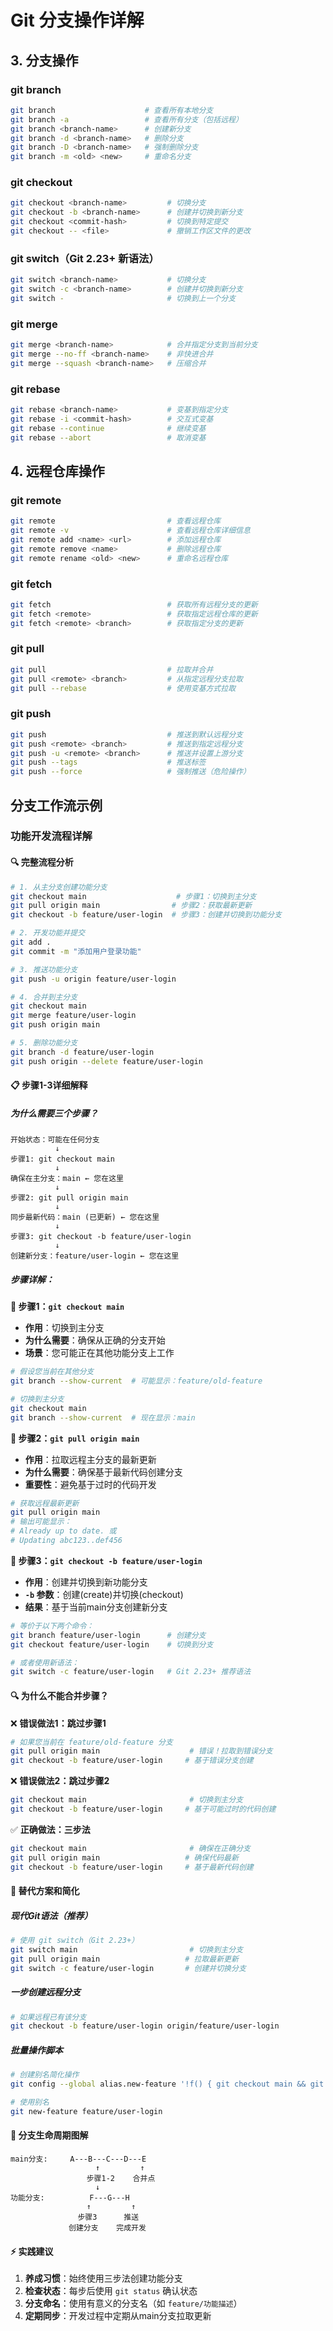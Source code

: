 # Git 分支操作详解

## 3. 分支操作

### git branch
```bash
git branch                    # 查看所有本地分支
git branch -a                 # 查看所有分支（包括远程）
git branch <branch-name>      # 创建新分支
git branch -d <branch-name>   # 删除分支
git branch -D <branch-name>   # 强制删除分支
git branch -m <old> <new>     # 重命名分支
```

### git checkout
```bash
git checkout <branch-name>         # 切换分支
git checkout -b <branch-name>      # 创建并切换到新分支
git checkout <commit-hash>         # 切换到特定提交
git checkout -- <file>             # 撤销工作区文件的更改
```

### git switch（Git 2.23+ 新语法）
```bash
git switch <branch-name>           # 切换分支
git switch -c <branch-name>        # 创建并切换到新分支
git switch -                       # 切换到上一个分支
```

### git merge
```bash
git merge <branch-name>            # 合并指定分支到当前分支
git merge --no-ff <branch-name>    # 非快进合并
git merge --squash <branch-name>   # 压缩合并
```

### git rebase
```bash
git rebase <branch-name>           # 变基到指定分支
git rebase -i <commit-hash>        # 交互式变基
git rebase --continue              # 继续变基
git rebase --abort                 # 取消变基
```

## 4. 远程仓库操作

### git remote
```bash
git remote                         # 查看远程仓库
git remote -v                      # 查看远程仓库详细信息
git remote add <name> <url>        # 添加远程仓库
git remote remove <name>           # 删除远程仓库
git remote rename <old> <new>      # 重命名远程仓库
```

### git fetch
```bash
git fetch                          # 获取所有远程分支的更新
git fetch <remote>                 # 获取指定远程仓库的更新
git fetch <remote> <branch>        # 获取指定分支的更新
```

### git pull
```bash
git pull                           # 拉取并合并
git pull <remote> <branch>         # 从指定远程分支拉取
git pull --rebase                  # 使用变基方式拉取
```

### git push
```bash
git push                           # 推送到默认远程分支
git push <remote> <branch>         # 推送到指定远程分支
git push -u <remote> <branch>      # 推送并设置上游分支
git push --tags                    # 推送标签
git push --force                   # 强制推送（危险操作）
```

## 分支工作流示例

### 功能开发流程详解

#### 🔍 完整流程分析
```bash
# 1. 从主分支创建功能分支
git checkout main                    # 步骤1：切换到主分支
git pull origin main                # 步骤2：获取最新更新
git checkout -b feature/user-login  # 步骤3：创建并切换到功能分支

# 2. 开发功能并提交
git add .
git commit -m "添加用户登录功能"

# 3. 推送功能分支
git push -u origin feature/user-login

# 4. 合并到主分支
git checkout main
git merge feature/user-login
git push origin main

# 5. 删除功能分支
git branch -d feature/user-login
git push origin --delete feature/user-login
```

#### 📋 步骤1-3详细解释

##### **为什么需要三个步骤？**

```
开始状态：可能在任何分支
          ↓
步骤1: git checkout main
          ↓
确保在主分支：main ← 您在这里
          ↓
步骤2: git pull origin main
          ↓
同步最新代码：main (已更新) ← 您在这里
          ↓
步骤3: git checkout -b feature/user-login
          ↓
创建新分支：feature/user-login ← 您在这里
```

##### **步骤详解：**

**🎯 步骤1：`git checkout main`**
- **作用**：切换到主分支
- **为什么需要**：确保从正确的分支开始
- **场景**：您可能正在其他功能分支上工作

```bash
# 假设您当前在其他分支
git branch --show-current  # 可能显示：feature/old-feature

# 切换到主分支
git checkout main
git branch --show-current  # 现在显示：main
```

**🔄 步骤2：`git pull origin main`**
- **作用**：拉取远程主分支的最新更新
- **为什么需要**：确保基于最新代码创建分支
- **重要性**：避免基于过时的代码开发

```bash
# 获取远程最新更新
git pull origin main
# 输出可能显示：
# Already up to date. 或
# Updating abc123..def456
```

**🌿 步骤3：`git checkout -b feature/user-login`**
- **作用**：创建并切换到新功能分支
- **`-b` 参数**：创建(create)并切换(checkout)
- **结果**：基于当前main分支创建新分支

```bash
# 等价于以下两个命令：
git branch feature/user-login      # 创建分支
git checkout feature/user-login    # 切换到分支

# 或者使用新语法：
git switch -c feature/user-login   # Git 2.23+ 推荐语法
```

#### 🔍 为什么不能合并步骤？

❌ **错误做法1：跳过步骤1**
```bash
# 如果您当前在 feature/old-feature 分支
git pull origin main                    # 错误！拉取到错误分支
git checkout -b feature/user-login     # 基于错误分支创建
```

❌ **错误做法2：跳过步骤2**
```bash
git checkout main                       # 切换到主分支
git checkout -b feature/user-login     # 基于可能过时的代码创建
```

✅ **正确做法：三步法**
```bash
git checkout main                       # 确保在正确分支
git pull origin main                   # 确保代码最新
git checkout -b feature/user-login     # 基于最新代码创建
```

#### 🎨 替代方案和简化

##### **现代Git语法（推荐）**
```bash
# 使用 git switch（Git 2.23+）
git switch main                         # 切换到主分支
git pull origin main                   # 拉取最新更新
git switch -c feature/user-login       # 创建并切换分支
```

##### **一步创建远程分支**
```bash
# 如果远程已有该分支
git checkout -b feature/user-login origin/feature/user-login
```

##### **批量操作脚本**
```bash
# 创建别名简化操作
git config --global alias.new-feature '!f() { git checkout main && git pull origin main && git checkout -b $1; }; f'

# 使用别名
git new-feature feature/user-login
```

#### 🔄 分支生命周期图解

```
main分支:     A---B---C---D---E
                   ↑         ↑
                 步骤1-2    合并点
                   ↓
功能分支:          F---G---H
                 ↑         ↑
               步骤3      推送
             创建分支    完成开发
```

#### ⚡ 实践建议

1. **养成习惯**：始终使用三步法创建功能分支
2. **检查状态**：每步后使用 `git status` 确认状态
3. **分支命名**：使用有意义的分支名（如 `feature/功能描述`）
4. **定期同步**：开发过程中定期从main分支拉取更新

